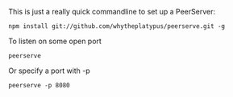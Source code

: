 This is just a really quick commandline to set up a PeerServer:

```
npm install git://github.com/whytheplatypus/peerserve.git -g
```

To listen on some open port
```
peerserve
```

Or specify a port with -p

```
peerserve -p 8080
```
